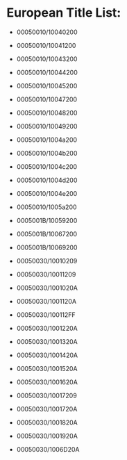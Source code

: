 # European Title List:

- 00050010/10040200 
- 00050010/10041200 
- 00050010/10043200 
- 00050010/10044200 
- 00050010/10045200 
- 00050010/10047200 
- 00050010/10048200 
- 00050010/10049200 
- 00050010/1004a200 
- 00050010/1004b200 
- 00050010/1004c200 
- 00050010/1004d200 
- 00050010/1004e200 
- 00050010/1005a200 

- 0005001B/10059200 
- 0005001B/10067200 
- 0005001B/10069200 

- 00050030/10010209 
- 00050030/10011209 
- 00050030/1001020A 
- 00050030/1001120A 
- 00050030/100112FF 
- 00050030/1001220A 
- 00050030/1001320A 
- 00050030/1001420A 
- 00050030/1001520A 
- 00050030/1001620A 
- 00050030/10017209 
- 00050030/1001720A 
- 00050030/1001820A 
- 00050030/1001920A 
- 00050030/1006D20A 